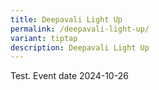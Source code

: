 ```yaml
---
title: Deepavali Light Up
permalink: /deepavali-light-up/
variant: tiptap
description: Deepavali Light Up
---
```

<p>Test. Event date 2024-10-26</p>
